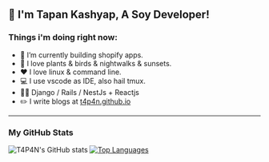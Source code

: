 ## 👋 I'm Tapan Kashyap, A Soy Developer!

### Things i'm doing right now:

- 🔭 I’m currently building shopify apps.
- 🌱 I love plants & birds & nightwalks & sunsets.
- ❤️ I love linux & command line.
- 💻 I use vscode as IDE, also hail tmux.
- 👨‍💻 Django / Rails / NestJs + Reactjs
- ✏️ I write blogs at [t4p4n.github.io](https://t4p4n.github.io)
<hr>

### My GitHub Stats

![T4P4N's GitHub stats](https://github-readme-stats.vercel.app/api?username=t4p4n&theme=github_dark&show_icons&private_count=true)
[![Top Languages](https://github-readme-stats.vercel.app/api/top-langs/?username=t4p4n&layout=compact&theme=github_dark)]()
